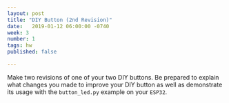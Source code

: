 ```yaml
---
layout: post
title: "DIY Button (2nd Revision)"
date:   2019-01-12 06:00:00 -0740
week: 3
number: 1
tags: hw
published: false

---
```


Make two revisions of one of your two DIY buttons. Be prepared to explain what changes you made to improve your DIY button as well as demonstrate its usage with the `button_led.py` example on your `ESP32`.
